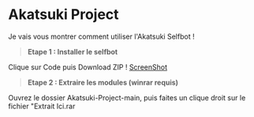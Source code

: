 # Akatsuki Project

Je vais vous montrer comment utiliser l'Akatsuki Selfbot !


> **Etape 1 : Installer le selfbot**

Clique sur Code puis Download ZIP
! [ScreenShot](https://cdn.discordapp.com/attachments/798846532978868264/823186987992875028/unknown.png)

> **Etape 2 :  Extraire les modules (winrar requis)**

Ouvrez le dossier Akatsuki-Project-main, puis faites un clique droit sur le fichier "Extrait Ici.rar
